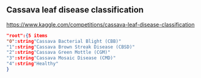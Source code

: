 ## Cassava leaf disease classification

https://www.kaggle.com/competitions/cassava-leaf-disease-classification

~~~json
"root":{5 items
"0":string"Cassava Bacterial Blight (CBB)"
"1":string"Cassava Brown Streak Disease (CBSD)"
"2":string"Cassava Green Mottle (CGM)"
"3":string"Cassava Mosaic Disease (CMD)"
"4":string"Healthy"
}
~~~



